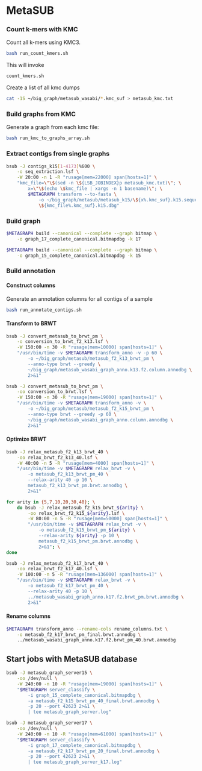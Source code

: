 # MetaSUB


### Count k-mers with KMC

Count all k-mers using KMC3. 
```bash
bash run_count_kmers.sh
```
This will invoke
```bash
count_kmers.sh
```

Create a list of all kmc dumps
```bash
cat -1S ~/big_graph/metasub_wasabi/*.kmc_suf > metasub_kmc.txt
```

### Build graphs from KMC
Generate a graph from each kmc file:
```bash
bash run_kmc_to_graphs_array.sh
```

### Extract contigs from single graphs

```bash
bsub -J contigs_k15[1-4173]%600 \
    -o seq_extraction.lsf \
    -W 20:00 -n 1 -R "rusage[mem=22000] span[hosts=1]" \
    "kmc_file=\"\$(sed -n \${LSB_JOBINDEX}p metasub_kmc.txt)\"; \
        x=\"\$(echo \$kmc_file | xargs -n 1 basename)\"; \
        $METAGRAPH transform --to-fasta \
            -o ~/big_graph/metasub/metasub_k15/\${x%.kmc_suf}.k15.sequences \
            \${kmc_file%.kmc_suf}.k15.dbg"
```

### Build graph
```bash
$METAGRAPH build --canonical --complete --graph bitmap \
    -o graph_17_complete_canonical.bitmapdbg -k 17
```

```bash
$METAGRAPH build --canonical --complete --graph bitmap \
    -o graph_15_complete_canonical.bitmapdbg -k 15
```

### Build annotation

#### Construct columns
Generate an annotation columns for all contigs of a sample
```bash
bash run_annotate_contigs.sh
```

#### Transform to BRWT

```bash
bsub -J convert_metasub_to_brwt_pm \
    -o conversion_to_brwt_f2_k13.lsf \
    -W 150:00 -n 30 -R "rusage[mem=10000] span[hosts=1]" \
    "/usr/bin/time -v $METAGRAPH transform_anno -v -p 60 \
        -o ~/big_graph/metasub/metasub_f2_k13_brwt_pm \
        --anno-type brwt --greedy \
        ~/big_graph/metasub_wasabi_graph_anno.k13.f2.column.annodbg \
        2>&1"
```

```bash
bsub -J convert_metasub_to_brwt_pm \
    -oo conversion_to_brwt.lsf \
    -W 150:00 -n 30 -R "rusage[mem=19000] span[hosts=1]" \
    "/usr/bin/time -v $METAGRAPH transform_anno -v \
        -o ~/big_graph/metasub/metasub_f2_k15_brwt_pm \
        --anno-type brwt --greedy -p 60 \
        ~/big_graph/metasub_wasabi_graph_anno.column.annodbg \
        2>&1"
```

#### Optimize BRWT

```bash
bsub -J relax_metasub_f2_k13_brwt_40 \
    -oo relax_brwt_f2_k13_40.lsf \
    -W 40:00 -n 5 -R "rusage[mem=4000] span[hosts=1]" \
    "/usr/bin/time -v $METAGRAPH relax_brwt -v \
        -o metasub_f2_k13_brwt_pm_40 \
        --relax-arity 40 -p 10 \
        metasub_f2_k13_brwt_pm.brwt.annodbg \
        2>&1"
```

```bash
for arity in {5,7,10,20,30,40}; \
    do bsub -J relax_metasub_f2_k15_brwt_${arity} \
        -oo relax_brwt_f2_k15_${arity}.lsf \
        -W 80:00 -n 5 -R "rusage[mem=50000] span[hosts=1]" \
        "/usr/bin/time -v $METAGRAPH relax_brwt -v \
            -o metasub_f2_k15_brwt_pm_${arity} \
            --relax-arity ${arity} -p 10 \
            metasub_f2_k15_brwt_pm.brwt.annodbg \
            2>&1"; \
done
```

```bash
bsub -J relax_metasub_f2_k17_brwt_40 \
    -oo relax_brwt_f2_k17_40.lsf \
    -W 100:00 -n 5 -R "rusage[mem=136000] span[hosts=1]" \
    "/usr/bin/time -v $METAGRAPH relax_brwt -v \
        -o metasub_f2_k17_brwt_pm_40 \
        --relax-arity 40 -p 10 \
        ../metasub_wasabi_graph_anno.k17.f2.brwt_pm.brwt.annodbg \
        2>&1"
```

#### Rename columns

```bash
$METAGRAPH transform_anno --rename-cols rename_columns.txt \
    -o metasub_f2_k17_brwt_pm_final.brwt.annodbg \
    ../metasub_wasabi_graph_anno.k17.f2.brwt_pm_40.brwt.annodbg
```

## Start jobs with MetaSUB database

```bash
bsub -J metasub_graph_server15 \
    -oo /dev/null \
    -W 240:00 -n 10 -R "rusage[mem=19000] span[hosts=1]" \
    "$METAGRAPH server_classify \
        -i graph_15_complete_canonical.bitmapdbg \
        -a metasub_f2_k15_brwt_pm_40_final.brwt.annodbg \
        -p 20 --port 42623 2>&1 \
        | tee metasub_graph_server.log"
```

```bash
bsub -J metasub_graph_server17 \
    -oo /dev/null \
    -W 240:00 -n 10 -R "rusage[mem=61000] span[hosts=1]" \
    "$METAGRAPH server_classify \
        -i graph_17_complete_canonical.bitmapdbg \
        -a metasub_f2_k17_brwt_pm_20_final.brwt.annodbg \
        -p 20 --port 42623 2>&1 \
        | tee metasub_graph_server_k17.log"
```
